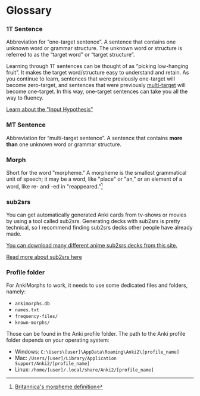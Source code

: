 # Glossary

### 1T Sentence

Abbreviation for “one-target sentence”. A sentence that contains one unknown word or grammar structure. The unknown word
or structure is referred to as the “target word” or “target structure”.

Learning through 1T sentences can be thought of as “picking low-hanging fruit”. It makes the target word/structure easy
to understand and retain. As you continue to learn, sentences that were previously one-target will become zero-target,
and sentences that were previously [multi-target](glossary.md#mt-sentence) will become one-target. In this way, one-target sentences can take you
all the way to fluency.

[Learn about the "Input Hypothesis"](https://en.wikipedia.org/wiki/Input_hypothesis)

### MT Sentence
Abbreviation for “multi-target sentence”. A sentence that contains **more than** one unknown word or grammar structure.

### Morph

Short for the word "morpheme." A morpheme is the smallest grammatical unit of speech; it may be a word, like
"place" or "an," or an element of a word, like re- and -ed in "reappeared."[^britannica]

[^britannica]: [Britannica's morpheme definition](https://www.britannica.com/topic/morpheme)

### sub2srs

You can get automatically generated Anki cards from tv-shows or movies by using a tool called sub2srs. Generating decks
with sub2srs is pretty technical, so I recommend finding sub2srs decks other people have already made.

[You can download many different anime sub2srs decks from this site.](https://www.mediafire.com/folder/p17g5uk4phb41/User_Uploaded_Anki_Decks)

[Read more about sub2srs here](https://learnanylanguage.fandom.com/wiki/Subs2srs)

### Profile folder

For AnkiMorphs to work, it needs to use some dedicated files and folders, namely:
- `ankimorphs.db`
- `names.txt`
- `frequency-files/`
- `known-morphs/`

Those can be found in the Anki profile folder. The path to the Anki profile folder depends on your operating system:

* Windows: `C:\Users\[user]\AppData\Roaming\Anki2\[profile_name]`
* Mac: `/Users/[user]/Library/Application Support/Anki2/[profile_name]`
* Linux: `/home/[user]/.local/share/Anki2/[profile_name]`


